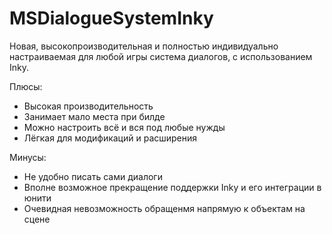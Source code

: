 # MSDialogueSystemInky
Новая, высокопроизводительная и полностью индивидуально настраиваемая для любой игры система диалогов, с использованием Inky.

Плюсы:

+ Высокая производительность
+ Занимает мало места при билде
+ Можно настроить всё и вся под любые нужды
+ Лёгкая для модификаций и расширения

Минусы:

+ Не удобно писать сами диалоги
+ Вполне возможное прекращение поддержки Inky и его интеграции в юнити
+ Очевидная невозможность обращенмя напрямую к объектам на сцене
